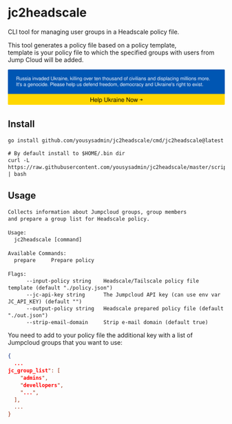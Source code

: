 # jc2headscale
CLI tool for managing user groups in a Headscale policy file.

This tool generates a policy file based on a policy template,  
template is your policy file to which the specified groups with users from Jump Cloud will be added.

[![Stand with Ukraine](https://raw.githubusercontent.com/vshymanskyy/StandWithUkraine/main/banner2-direct.svg)](https://github.com/vshymanskyy/StandWithUkraine/blob/main/docs/README.md)

## Install

```shell
go install github.com/yousysadmin/jc2headscale/cmd/jc2headscale@latest
```

```shell
# By default install to $HOME/.bin dir
curl -L https://raw.githubusercontent.com/yousysadmin/jc2headscale/master/scripts/install.sh | bash
```

## Usage
```
Collects information about Jumpcloud groups, group members
and prepare a group list for Headscale policy.

Usage:
  jc2headscale [command]

Available Commands:
  prepare     Prepare policy

Flags:
      --input-policy string    Headscale/Tailscale policy file template (default "./policy.json")
      --jc-api-key string      The Jumpcloud API key (can use env var JC_API_KEY) (default "")
      --output-policy string   Headscale prepared policy file (default "./out.json")
      --strip-email-domain     Strip e-mail domain (default true)
```

You need to add to your policy file the additional key with a list of Jumpcloud groups that you want to use:
```json
{
  ...
jc_group_list": [
    "admins",
    "devellopers",
    "...",
  ],
  ...
}
```

